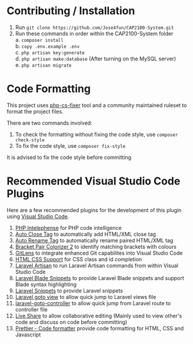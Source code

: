 # Contributing / Installation

1. Run `git clone https://github.com/Jose4fun/CAP2100-System.git`
2. Run these commands in order within the CAP2100-System folder  
   a. `composer install`  
   b. `copy .env.example .env`  
   c. `php artisan key:generate`  
   d. `php artisan make:database` (After turning on the MySQL server)  
   e. `php artisan migrate`

# Code Formatting

This project uses [php-cs-fixer](https://github.com/FriendsOfPhp/PHP-CS-Fixer) tool and a community maintained ruleset to format the project files.

There are two commands involved:

1. To check the formatting without fixing the code style, use `composer check-style`
2. To fix the code style, use `composer fix-style`

It is advised to fix the code style before committing

# Recommended Visual Studio Code Plugins

Here are a few recommended plugins for the development of this plugin using [Visual Studio Code](https://code.visualstudio.com/).

1. [PHP Intelephense](https://marketplace.visualstudio.com/items?itemName=bmewburn.vscode-intelephense-client) for PHP code intelligence
2. [Auto Close Tag](https://marketplace.visualstudio.com/items?itemName=formulahendry.auto-close-tag) to automatically add HTML/XML close tag
3. [Auto Rename Tag](https://marketplace.visualstudio.com/items?itemName=formulahendry.auto-rename-tag) to automatically rename paired HTML/XML tag
4. [Bracket Pair Colorizer 2](https://marketplace.visualstudio.com/items?itemName=CoenraadS.bracket-pair-colorizer-2) to identify matching brackets with colours
5. [GitLens](https://marketplace.visualstudio.com/items?itemName=eamodio.gitlens) to integrate enhanced Git capabilites into Visual Studio Code
6. [HTML CSS Support](https://marketplace.visualstudio.com/items?itemName=ecmel.vscode-html-css) for CSS class and id completion
7. [Laravel Artisan](https://marketplace.visualstudio.com/items?itemName=ryannaddy.laravel-artisan) to run Laravel Artisan commands from within Visual Studio Code
8. [Laravel Blade Snippets](https://marketplace.visualstudio.com/items?itemName=onecentlin.laravel-blade) to provide Laravel Blade snippets and support Blade syntax highlighting
9. [Laravel Snippets](https://marketplace.visualstudio.com/items?itemName=onecentlin.laravel5-snippets) to provide Laravel snippets
10. [Laravel goto view](https://marketplace.visualstudio.com/items?itemName=codingyu.laravel-goto-view) to allow quick jump to Laravel views file
11. [laravel-goto-controller](https://marketplace.visualstudio.com/items?itemName=codingyu.laravel-goto-view) to allow quick jump from Laravel route to controller file
12. [Live Share](https://marketplace.visualstudio.com/items?itemName=MS-vsliveshare.vsliveshare) to allow collaborative editing (Mainly used to view other's code and discuss on code before committing)
13. [Prettier - Code formatter](https://marketplace.visualstudio.com/items?itemName=esbenp.prettier-vscode) provide code formatting for HTML, CSS and Javascript
